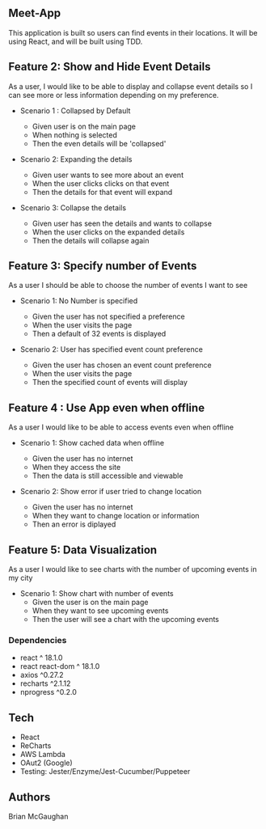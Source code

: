 ## Meet-App

This application is built so users can find events in their locations. It will be using React, and will be built using TDD.

## Feature 2: Show and Hide Event Details

As a user, I would like to be able to display and collapse event details so I can see more or less information depending on my preference.

- Scenario 1 : Collapsed by Default
  - Given user is on the main page
  - When nothing is selected
  - Then the even details will be 'collapsed'

- Scenario 2: Expanding the details
  - Given user wants to see more about an event
  - When the user clicks clicks on that event
  - Then the details for that event will expand

- Scenario 3: Collapse the details
  - Given user has seen the details and wants to collapse
  - When the user clicks on the expanded details
  - Then the details will collapse again

## Feature 3: Specify number of Events

As a user I should be able to choose the number of events I want to see

- Scenario 1: No Number is specified
  - Given the user has not specified a preference
  - When the user visits the page
  - Then a default of 32 events is displayed

- Scenario 2: User has specified event count preference
  - Given the user has chosen an event count preference
  - When the user visits the page
  - Then the specified count of events will display


## Feature 4 : Use App even when offline

As a user I would like to be able to access events even when offline

- Scenario 1: Show cached data when offline
  - Given the user has no internet
  - When they access the site
  - Then the data is still accessible and viewable

- Scenario 2: Show error if user tried to change location
  - Given the user has no internet
  - When they want to change location or information
  - Then an error is diplayed

## Feature 5: Data Visualization

As a user I would like to see charts with the number of upcoming events in my city

- Scenario 1: Show chart with number of events
  - Given the user is on the main page
  - When they want to see upcoming events
  - Then the user will see a chart with the upcoming events

### Dependencies
- react ^ 18.1.0
- react react-dom ^ 18.1.0
- axios ^0.27.2
- recharts ^2.1.12
- nprogress ^0.2.0


## Tech
- React
- ReCharts
- AWS Lambda
- OAut2 (Google)
- Testing: Jester/Enzyme/Jest-Cucumber/Puppeteer

## Authors

Brian McGaughan






